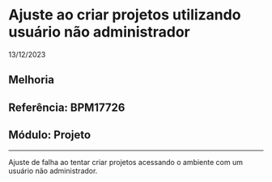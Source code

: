 # Ajuste ao criar projetos utilizando usuário não administrador
13/12/2023
## Melhoria
## Referência: BPM17726
## Módulo: Projeto
***

Ajuste de falha ao tentar criar projetos acessando o ambiente com um usuário não administrador.
